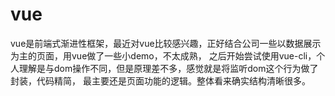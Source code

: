 # vue
vue是前端式渐进性框架，最近对vue比较感兴趣，正好结合公司一些以数据展示为主的页面，用vue做了一些小demo，不太成熟，
之后开始尝试使用vue-cli，个人理解是与dom操作不同，但是原理差不多，感觉就是将监听dom这个行为做了封装，代码精简，
最主要还是页面功能的逻辑。整体看来确实结构清晰很多。

